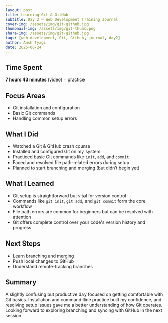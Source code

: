 ```yaml
---
layout: post
title: Learning Git & GitHub
subtitle: Day 2 – Web Development Training Journal
cover-img: /assets/img/git-github.jpg
thumbnail-img: /assets/img/git-thumb.png
share-img: /assets/img/git-github.jpg
tags: [web development, Git, GitHub, journal, day2]
author: Ansh Tyagi
date: 2025-06-24
---
```


## Time Spent

**7 hours 43 minutes** (video) + practice

## Focus Areas

- Git installation and configuration  
- Basic Git commands  
- Handling common setup errors  

## What I Did

- Watched a Git & GitHub crash course  
- Installed and configured Git on my system  
- Practiced basic Git commands like `init`, `add`, and `commit`  
- Faced and resolved file path-related errors during setup  
- Planned to start branching and merging (but didn’t begin yet)

## What I Learned

- Git setup is straightforward but vital for version control  
- Commands like `git init`, `git add`, and `git commit` form the core workflow  
- File path errors are common for beginners but can be resolved with attention  
- Git offers complete control over your code's version history and progress

## Next Steps

- Learn branching and merging  
- Push local changes to GitHub  
- Understand remote-tracking branches

## Summary

A slightly confusing but productive day focused on getting comfortable with Git basics. Installation and command-line practice built my confidence, and resolving setup issues gave me a better understanding of how Git operates. Looking forward to exploring branching and syncing with GitHub in the next session.
